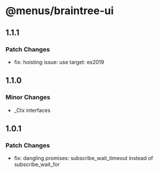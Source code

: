 # @menus/braintree-ui

## 1.1.1

### Patch Changes

- fix: hoisting issue: use target: es2019

## 1.1.0

### Minor Changes

- \_Ctx interfaces

## 1.0.1

### Patch Changes

- fix: dangling promises: subscribe_wait_timeout instead of subscribe_wait_for

